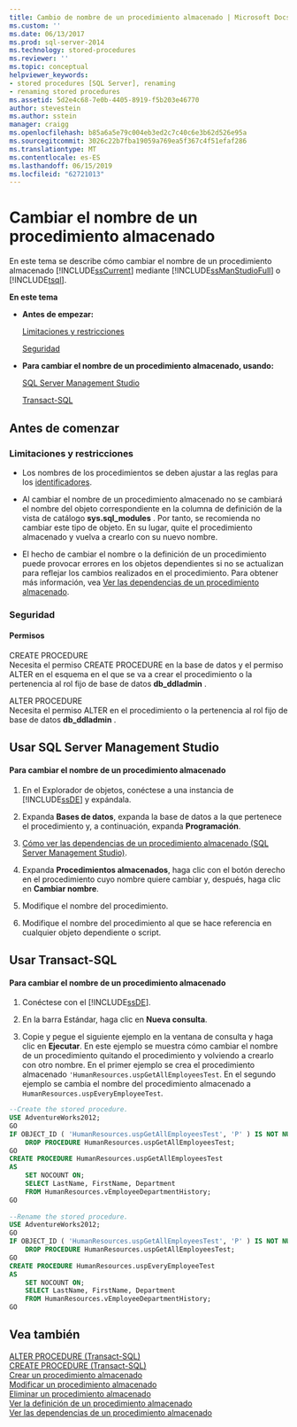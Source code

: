 ```yaml
---
title: Cambio de nombre de un procedimiento almacenado | Microsoft Docs
ms.custom: ''
ms.date: 06/13/2017
ms.prod: sql-server-2014
ms.technology: stored-procedures
ms.reviewer: ''
ms.topic: conceptual
helpviewer_keywords:
- stored procedures [SQL Server], renaming
- renaming stored procedures
ms.assetid: 5d2e4c68-7e0b-4405-8919-f5b203e46770
author: stevestein
ms.author: sstein
manager: craigg
ms.openlocfilehash: b85a6a5e79c004eb3ed2c7c40c6e3b62d526e95a
ms.sourcegitcommit: 3026c22b7fba19059a769ea5f367c4f51efaf286
ms.translationtype: MT
ms.contentlocale: es-ES
ms.lasthandoff: 06/15/2019
ms.locfileid: "62721013"
---
```

# <a name="rename-a-stored-procedure"></a>Cambiar el nombre de un procedimiento almacenado
  En este tema se describe cómo cambiar el nombre de un procedimiento almacenado [!INCLUDE[ssCurrent](../../includes/sscurrent-md.md)] mediante [!INCLUDE[ssManStudioFull](../../includes/ssmanstudiofull-md.md)] o [!INCLUDE[tsql](../../includes/tsql-md.md)].  
  
 **En este tema**  
  
-   **Antes de empezar:**  
  
     [Limitaciones y restricciones](#Restrictions)  
  
     [Seguridad](#Security)  
  
-   **Para cambiar el nombre de un procedimiento almacenado, usando:**  
  
     [SQL Server Management Studio](#SSMSProcedure)  
  
     [Transact-SQL](#TsqlProcedure)  
  
##  <a name="BeforeYouBegin"></a> Antes de comenzar  
  
###  <a name="Restrictions"></a> Limitaciones y restricciones  
  
-   Los nombres de los procedimientos se deben ajustar a las reglas para los [identificadores](../databases/database-identifiers.md).  
  
-   Al cambiar el nombre de un procedimiento almacenado no se cambiará el nombre del objeto correspondiente en la columna de definición de la vista de catálogo **sys.sql_modules** . Por tanto, se recomienda no cambiar este tipo de objeto. En su lugar, quite el procedimiento almacenado y vuelva a crearlo con su nuevo nombre.  
  
-   El hecho de cambiar el nombre o la definición de un procedimiento puede provocar errores en los objetos dependientes si no se actualizan para reflejar los cambios realizados en el procedimiento. Para obtener más información, vea [Ver las dependencias de un procedimiento almacenado](view-the-dependencies-of-a-stored-procedure.md).  
  
###  <a name="Security"></a> Seguridad  
  
####  <a name="Permissions"></a> Permisos  
 CREATE PROCEDURE  
 Necesita el permiso CREATE PROCEDURE en la base de datos y el permiso ALTER en el esquema en el que se va a crear el procedimiento o la pertenencia al rol fijo de base de datos **db_ddladmin** .  
  
 ALTER PROCEDURE  
 Necesita el permiso ALTER en el procedimiento o la pertenencia al rol fijo de base de datos **db_ddladmin** .  
  
##  <a name="SSMSProcedure"></a> Usar SQL Server Management Studio  
  
#### <a name="to-rename-a-stored-procedure"></a>Para cambiar el nombre de un procedimiento almacenado  
  
1.  En el Explorador de objetos, conéctese a una instancia de [!INCLUDE[ssDE](../../includes/ssde-md.md)] y expándala.  
  
2.  Expanda **Bases de datos**, expanda la base de datos a la que pertenece el procedimiento y, a continuación, expanda **Programación**.  
  
3.  [Cómo ver las dependencias de un procedimiento almacenado (SQL Server Management Studio)](view-the-dependencies-of-a-stored-procedure.md).  
  
4.  Expanda **Procedimientos almacenados**, haga clic con el botón derecho en el procedimiento cuyo nombre quiere cambiar y, después, haga clic en **Cambiar nombre**.  
  
5.  Modifique el nombre del procedimiento.  
  
6.  Modifique el nombre del procedimiento al que se hace referencia en cualquier objeto dependiente o script.  
  
##  <a name="TsqlProcedure"></a> Usar Transact-SQL  
  
#### <a name="to-rename-a-stored-procedure"></a>Para cambiar el nombre de un procedimiento almacenado  
  
1.  Conéctese con el [!INCLUDE[ssDE](../../includes/ssde-md.md)].  
  
2.  En la barra Estándar, haga clic en **Nueva consulta**.  
  
3.  Copie y pegue el siguiente ejemplo en la ventana de consulta y haga clic en **Ejecutar**. En este ejemplo se muestra cómo cambiar el nombre de un procedimiento quitando el procedimiento y volviendo a crearlo con otro nombre. En el primer ejemplo se crea el procedimiento almacenado `'HumanResources.uspGetAllEmployeesTest`. En el segundo ejemplo se cambia el nombre del procedimiento almacenado a `HumanResources.uspEveryEmployeeTest`.  
  
```sql  
--Create the stored procedure.  
USE AdventureWorks2012;  
GO  
IF OBJECT_ID ( 'HumanResources.uspGetAllEmployeesTest', 'P' ) IS NOT NULL   
    DROP PROCEDURE HumanResources.uspGetAllEmployeesTest;  
GO  
CREATE PROCEDURE HumanResources.uspGetAllEmployeesTest  
AS  
    SET NOCOUNT ON;  
    SELECT LastName, FirstName, Department  
    FROM HumanResources.vEmployeeDepartmentHistory;  
GO  
  
--Rename the stored procedure.  
USE AdventureWorks2012;  
GO  
IF OBJECT_ID ( 'HumanResources.uspGetAllEmployeesTest', 'P' ) IS NOT NULL   
    DROP PROCEDURE HumanResources.uspGetAllEmployeesTest;  
GO  
CREATE PROCEDURE HumanResources.uspEveryEmployeeTest  
AS  
    SET NOCOUNT ON;  
    SELECT LastName, FirstName, Department  
    FROM HumanResources.vEmployeeDepartmentHistory;  
GO  
```  
  
## <a name="see-also"></a>Vea también  
 [ALTER PROCEDURE &#40;Transact-SQL&#41;](/sql/t-sql/statements/alter-procedure-transact-sql)   
 [CREATE PROCEDURE &#40;Transact-SQL&#41;](/sql/t-sql/statements/create-procedure-transact-sql)   
 [Crear un procedimiento almacenado](../stored-procedures/create-a-stored-procedure.md)   
 [Modificar un procedimiento almacenado](../stored-procedures/modify-a-stored-procedure.md)   
 [Eliminar un procedimiento almacenado](../stored-procedures/delete-a-stored-procedure.md)   
 [Ver la definición de un procedimiento almacenado](view-the-definition-of-a-stored-procedure.md)   
 [Ver las dependencias de un procedimiento almacenado](view-the-dependencies-of-a-stored-procedure.md)  
  
  
